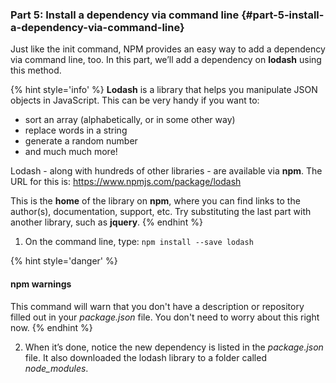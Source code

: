 ### Part 5: Install a dependency via command line {#part-5-install-a-dependency-via-command-line}

Just like the init command, NPM provides an easy way to add a dependency via command line, too. In this part, we’ll add a dependency on **lodash** using this method.

{% hint style='info' %}
**Lodash** is a library that helps you manipulate JSON objects in JavaScript. This can be very handy if you want to:
- sort an array (alphabetically, or in some other way)
- replace words in a string
- generate a random number
- and much much more!

Lodash - along with hundreds of other libraries - are available via **npm**. The URL for this is: https://www.npmjs.com/package/lodash

This is the **home** of the library on **npm**, where you can find links to the author(s), documentation, support, etc. Try substituting the last part with another library, such as **jquery**.
{% endhint %}

1.  On the command line, type: `npm install --save lodash` 

  {% hint style='danger' %}
  #### npm warnings

  This command will warn that you don't have a description or repository filled out in your _package.json_ file. You don't need to worry about this right now.
  {% endhint %}

2.  When it’s done, notice the new dependency is listed in the _package.json_ file. It also downloaded the lodash library to a folder called _node_modules_.

